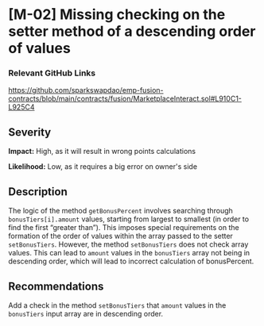 # [M-02] Missing checking on the setter method of a descending order of values

### Relevant GitHub Links

https://github.com/sparkswapdao/emp-fusion-contracts/blob/main/contracts/fusion/MarketplaceInteract.sol#L910C1-L925C4

## Severity

**Impact:**
High, as it will result in wrong points calculations

**Likelihood:**
Low, as it requires a big error on owner's side

## Description

The logic of the method `getBonusPercent` involves searching through `bonusTiers[i].amount` values, starting from largest to smallest (in order to find the first “greater than”). This imposes special requirements on the formation of the order of values within the array passed to the setter `setBonusTiers`. However, the method `setBonusTiers` does not check array values. This can lead to `amount` values in the `bonusTiers` array not being in descending order, which will lead to incorrect calculation of bonusPercent.

## Recommendations

Add a check in the method `setBonusTiers` that `amount` values in the `bonusTiers` input array are in descending order.
